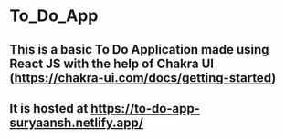 # To_Do_App

## This is a basic To Do Application made using React JS with the help of Chakra UI (https://chakra-ui.com/docs/getting-started)

## It is hosted at https://to-do-app-suryaansh.netlify.app/
